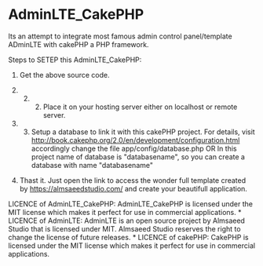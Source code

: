 # AdminLTE_CakePHP

Its an attempt to integrate most famous admin control panel/template ADminLTE with cakePHP a PHP framework.

Steps to SETEP this AdminLTE_CakePHP:
1. Get the above source code.
2. 2. 2. Place it on your hosting server either on localhost or remote server.
3. 3. Setup a database to link it with this cakePHP project. For details, visit http://book.cakephp.org/2.0/en/development/configuration.html
    accordingly change the file app/config/database.php
    OR
    In this project name of database is "databasename", so you can create a database with name "databasename"

4. Thast it. Just open the link to access the wonder full template created by https://almsaeedstudio.com/ and create your beautifull application.

LICENCE of AdminLTE_CakePHP:
AdminLTE_CakePHP is licensed under the MIT license which makes it perfect for use in commercial applications.
    * LICENCE of AdminLTE:
        AdminLTE is an open source project by Almsaeed Studio that is licensed under MIT. Almsaeed Studio reserves the right to         change the license of future releases.
    * LICENCE of cakePHP:
        CakePHP is licensed under the MIT license which makes it perfect for use in commercial applications.
        
